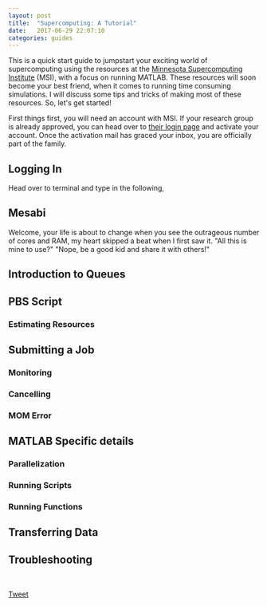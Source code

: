 ```yaml
---
layout: post
title:  "Supercomputing: A Tutorial"
date:   2017-06-29 22:07:10
categories: guides
---
```

This is a quick start guide to jumpstart your exciting world of supercomputing using the resources at the [Minnesota Supercomputing Institute] (MSI), with a focus on running MATLAB. These resources will soon become your best friend, when it comes to running time consuming simulations. I will discuss some tips and tricks of making most of these resources. So, let's get started!

First things first, you will need an account with MSI. If your research group is already approved, you can head over to [their login page] and activate your account. Once the activation mail has graced your inbox, you are officially part of the family.

## Logging In
Head over to terminal and type in the following,

## Mesabi

Welcome, your life is about to change when you see the outrageous number of cores and RAM, my heart skipped a beat when I first saw it. "All this is mine to use?" "Nope, be a good kid and share it with others!"

## Introduction to Queues

## PBS Script

### Estimating Resources

## Submitting a Job

### Monitoring

### Cancelling

### MOM Error

## MATLAB Specific details

### Parallelization

### Running Scripts

### Running Functions

## Transferring Data

## Troubleshooting


[Minnesota Supercomputing Institute]: http://www.msi.umn.edu
[their login page]: https://www.msi.umn.edu/login?destination=
<br/>
<script  src="//platform.linkedin.com/in.js" type="text/javascript"> lang: en_US</script>
<script type="IN/Share"></script>    <a href="https://twitter.com/share" class="twitter-share-button" data-text="An interesting read " data-via="siri_r" data-count="none">Tweet</a> <script>!function(d,s,id){var js,fjs=d.getElementsByTagName(s)[0],p=/^http:/.test(d.location)?'http':'https';if(!d.getElementById(id)){js=d.createElement(s);js.id=id;js.src=p+'://platform.twitter.com/widgets.js';fjs.parentNode.insertBefore(js,fjs);}}(document, 'script', 'twitter-wjs');</script>
